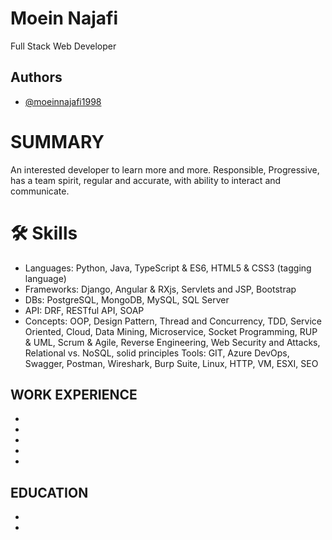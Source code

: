 # Moein Najafi

Full Stack Web Developer



## Authors

- [@moeinnajafi1998](https://github.com/moeinnajafi1998)

# SUMMARY
An interested developer to learn more and more. Responsible, Progressive, has a team spirit, regular and accurate, with ability to interact and communicate.



# 🛠 Skills

- Languages: Python, Java, TypeScript & ES6, HTML5 & CSS3 (tagging language)
- Frameworks: Django, Angular & RXjs, Servlets and JSP, Bootstrap
- DBs: PostgreSQL, MongoDB, MySQL, SQL Server
- API: DRF, RESTful API, SOAP
- Concepts: OOP, Design Pattern, Thread and Concurrency, TDD, Service Oriented, Cloud, Data Mining, Microservice, Socket Programming, RUP & UML, Scrum & Agile, Reverse Engineering, Web Security and Attacks, Relational vs. NoSQL, solid principles Tools: GIT, Azure DevOps, Swagger, Postman, Wireshark, Burp Suite, Linux, HTTP, VM, ESXI, SEO



## WORK EXPERIENCE
- 
- 
-
-
-

## EDUCATION
-
-

